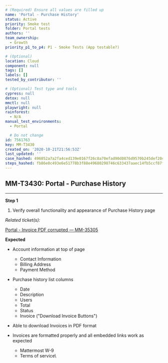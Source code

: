 ```yaml
---
# (Required) Ensure all values are filled up
name: 'Portal - Purchase History'
status: Active
priority: Smoke test
folder: Portal tests
authors: ''
team_ownership:
  - Growth
priority_p1_to_p4: P1 - Smoke Tests (App testable?)

# (Optional)
location: Cloud
component: null
tags: []
labels: []
tested_by_contributor: ''

# (Optional) Test type and tools
cypress: null
detox: null
mmctl: null
playwright: null
rainforest:
  - N/A
manual_test_environments:
  - Portal

  # Do not change
id: 7561763
key: MM-T3430
created_on: '2020-10-21T21:56:53Z'
last_updated: ''
case_hashed: 496052a7a2fa4ced139e0167f26c8a70efad90d0876d9570b245def204009e8b09fe915a3d5138c7b14c3bf5cd9e8ad9
steps_hashed: fb86e0c493e6e51778b3f88e49680298746c633437aaec14fb5ccf87f8dc7d1d33ab4ecf2e3f857ceae512d4e2ce8d63
---
```


<!-- (Auto-generated) Based on frontmatter's "key" and "name" -->

## MM-T3430: Portal - Purchase History

---

**Step 1**

1. Verify overall functionality and appearance of Purchase History page

_Related ticket(s):_

[Portal - Invoice PDF corrupted — MM-35305](https://mattermost.atlassian.net/browse/MM-35305)

**Expected**

- Account information at top of page

  - Contact Information
  - Billing Address
  - Payment Method

- Purchase history list columns

  - Date
  - Description
  - Users
  - Total
  - Status
  - Invoice ("Download Invoice Buttons")

- Able to download Invoices in PDF format

- Invoices are formatted properly and all embedded links work as expected

  - Mattermost W-9
  - Terms of service\\
